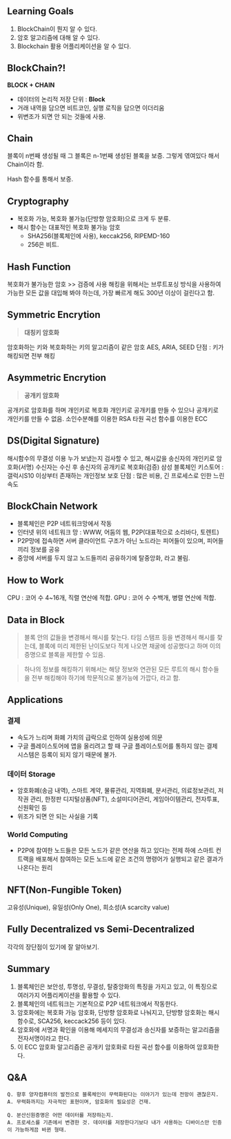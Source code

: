## Learning Goals
1. BlockChain이 뭔지 알 수 있다.
2. 암호 알고리즘에 대해 알 수 있다.
3. Blockchain 활용 어플리케이션을 알 수 있다.

## BlockChain?!
**BLOCK + CHAIN**
- 데이터의 논리적 저장 단위 : **Block**
- 거래 내역을 담으면 비트코인, 실행 로직을 담으면 이더리움
- 위변조가 되면 안 되는 것들에 사용.

## Chain
블록이 n번째 생성될 때 그 블록은 n-1번째 생성된 블록을 보증. 그렇게 엮여있다 해서 Chain이라 함.

Hash 함수를 통해서 보증.

## Cryptography
- 복호화 가능, 복호화 불가능(단방향 암호화)으로 크게 두 분류.
- 해시 함수는 대표적인 복호화 불가능 암호
  - SHA256(블록체인에 사용), keccak256, RIPEMD-160
  - 256은 비트.
  
## Hash Function
복호화가 불가능한 암호 >> 검증에 사용
해킹을 위해서는 브루트포싱 방식을 사용하여 가능한 모든 값을 대입해 봐야 하는데, 가장 빠르게 해도 300년 이상이 걸린다고 함.

## Symmetric Encrytion
>**대칭키 암호화**

암호화하는 키와 복호화하는 키의 알고리즘이 같은 암호
AES, ARIA, SEED
단점 : 키가 해킹되면 전부 해킹

## Asymmetric Encrytion
>**공개키 암호화**

공개키로 암호화를 하며 개인키로 복호화
개인키로 공개키를 만들 수 있으나 공개키로 개인키를 만들 수 없음.
소인수분해를 이용한 RSA
타원 곡선 함수를 이용한 ECC

## DS(Digital Signature)
해시함수의 무결성 이용
누가 보냈는지 검사할 수 있고, 해시값을 송신자의 개인키로 암호화(서명)
수신자는 수신 후 송신자의 공개키로 복호화(검증)
삼성 블록체인 키스토어 : 갤럭시S10 이상부터 존재하는 개인정보 보호
단점 : 많은 비용, 긴 프로세스로 인한 느린 속도

## BlockChain Network
- 블록체인은 P2P 네트워크망에서 작동
- 인터넷 위의 네트워크 망 : WWW, 어둠의 웹, P2P(대표적으로 소리바다, 토렌트)
- P2P망에 접속하면 서버 클라이언트 구조가 아닌 노드라는 피어들이 있으며, 피어들끼리 정보를 공유
- 중앙에 서버를 두지 않고 노드들끼리 공유하기에 탈중앙화, 라고 불림.

## How to Work
CPU : 코어 수 4~16개, 직렬 연산에 적합.
GPU : 코어 수 수백개, 병렬 연산에 적합.

## Data in Block
> 블록 안의 값들을 변경해서 해시를 찾는다. 타임 스탬프 등을 변경해서 해시를 찾는데, 블록에 미리 제한된 난이도보다 적게 나오면 채굴에 성공했다고 하며 이의 증명으로 블록을 제한할 수 있음.

> 하나의 정보를 해킹하기 위해서는 해당 정보와 연관된 모든 루트의 해시 함수들을 전부 해킹해야 하기에 학문적으로 불가능에 가깝다, 라고 함.

## Applications
### 결제
- 속도가 느리며 화폐 가치의 급락으로 인하여 실용성에 의문
- 구글 플레이스토어에 앱을 올리려고 할 때 구글 플레이스토어를 통하지 않는 결제 시스템은 등록이 되지 않기 때문에 불가.
### 데이터 Storage
- 암호화폐(송금 내역), 스마트 계약, 물류관리, 지역화폐, 문서관리, 의료정보관리, 저작권 관리, 한정판 디지털상품(NFT), 소설미디어관리, 게임아이템관리, 전자투표, 신원확인 등
- 위조가 되면 안 되는 사실을 기록
### World Computing
- P2P에 참여한 노드들은 모든 노드가 같은 연산을 하고 있다는 전제 하에 스마트 컨트랙을 배포해서 참여하는 모든 노드에 같은 조건의 명령어가 실행되고 같은 결과가 나온다는 원리

## NFT(Non-Fungible Token)
고유성(Unique), 유일성(Only One), 희소성(A scarcity value)

## Fully Decentralized vs Semi-Decentralized
각각의 장단점이 있기에 잘 알아보기.

## Summary
1. 블록체인은 보안성, 투명성, 무결성, 탈중앙화의 특징을 가지고 있고, 이 특징으로 여러가지 어플리케이션을 활용할 수 있다.
2. 블록체인의 네트워크는 기본적으로 P2P 네트워크에서 작동한다.
3. 암호화에는 복호화 가능 암호화, 단방향 암호화로 나눠지고, 단방향 암호화는 해시함수로, SCA256, keccack256 등이 있다.
4. 암호화에 서명과 확인을 이용해 메세지의 무결성과 송신자를 보증하는 알고리즘을 전자서명이라고 한다.
5. 이 ECC 암호화 알고리즘은 공개키 암호화로 타원 곡선 함수를 이용하여 암호화한다.

## Q&A
```
Q. 향후 양자컴퓨터의 발전으로 블록체인이 무력화된다는 이야기가 있는데 전망이 괜찮은지.
A. 무력화까지는 자극적인 표현이며, 암호화의 필요성은 건재.
```
```
Q. 분산신원증명은 어떤 데이터를 저장하는지.
A. 프로세스를 기존에서 변경한 것. 데이터를 저장한다기보다 내가 사용하는 디바이스만 인증이 가능하게끔 바뀐 형태.
```
